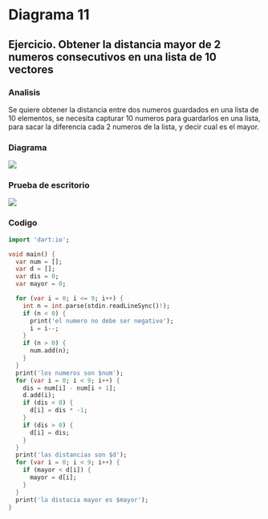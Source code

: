 # Diagrama 11
## Ejercicio. Obtener la distancia mayor de 2 numeros consecutivos en una lista de 10 vectores
### Analisis
Se quiere obtener la distancia entre dos numeros guardados en una lista de 10 elementos, se necesita capturar 10 numeros para guardarlos en una lista, para sacar la diferencia cada 2 numeros de la lista, y decir cual es el mayor.
### Diagrama
![](https://gyazo.com/bc49529fdaa22d021d3dfee9081f30a9.png)
### Prueba de escritorio 
![](https://gyazo.com/8491a7fb4b9acca6136b86e83eace3a5.png)
### Codigo
```dart
import 'dart:io';

void main() {
  var num = [];
  var d = [];
  var dis = 0;
  var mayor = 0;

  for (var i = 0; i <= 9; i++) {
    int n = int.parse(stdin.readLineSync()!);
    if (n < 0) {
      print('el numero no debe ser negativo');
      i = i--;
    }
    if (n > 0) {
      num.add(n);
    }
  }
  print('los numeros son $num');
  for (var i = 0; i < 9; i++) {
    dis = num[i] - num[i + 1];
    d.add(i);
    if (dis < 0) {
      d[i] = dis * -1;
    }
    if (dis > 0) {
      d[i] = dis;
    }
  }
  print('las distancias son $d');
  for (var i = 0; i < 9; i++) {
    if (mayor < d[i]) {
      mayor = d[i];
    }
  }
  print('la distacia mayor es $mayor');
}
